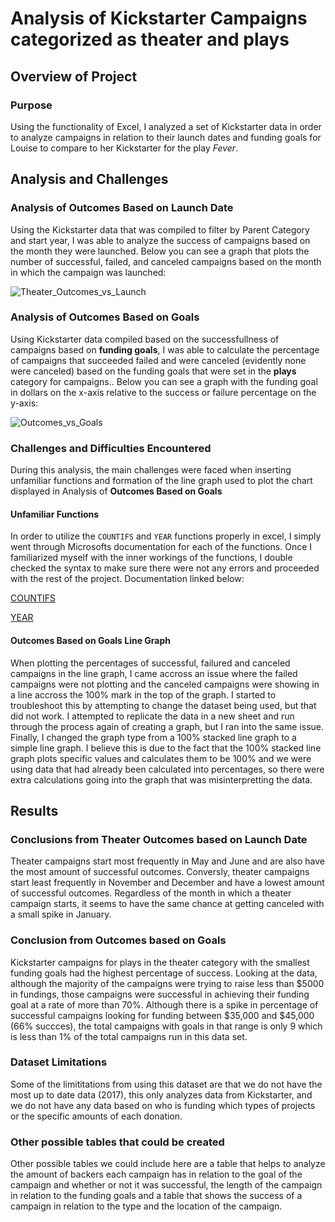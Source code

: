 # Analysis of Kickstarter Campaigns categorized as theater and plays

## Overview of Project
### Purpose
Using the functionality of Excel, I analyzed a set of Kickstarter data in order to analyze campaigns in relation to their launch dates and funding goals for Louise to compare to her Kickstarter for the play _Fever_.
## Analysis and Challenges

### Analysis of Outcomes Based on Launch Date
Using the Kickstarter data that was compiled to filter by Parent Category and start year, I was able to analyze the success of campaigns based on the month they were launched. Below you can see a graph that plots the number of successful, failed, and canceled campaigns based on the month in which the campaign was launched:

![Theater_Outcomes_vs_Launch](https://user-images.githubusercontent.com/49666078/164600844-281469ac-9f9a-44c6-ab9c-3514f5646b55.png)


### Analysis of Outcomes Based on Goals
Using Kickstarter data compiled based on the successfullness of campaigns based on **funding goals**, I was able to calculate the percentage of campaigns that succeeded failed and were canceled (evidently none were canceled) based on the funding goals that were set in the **plays** category for campaigns.. Below you can see a graph with the funding goal in dollars on the x-axis relative to the success or failure percentage on the y-axis:

![Outcomes_vs_Goals](https://user-images.githubusercontent.com/49666078/164592729-ce2d4d50-7d7f-4ec3-9050-bd985701a322.png)

### Challenges and Difficulties Encountered
During this analysis, the main challenges were faced when inserting unfamiliar functions and formation of the line graph used to plot the chart displayed in Analysis of **Outcomes Based on Goals**

#### Unfamiliar Functions
In order to utilize the `COUNTIFS` and `YEAR` functions properly in excel, I simply went through Microsofts documentation for each of the functions. Once I familiarized myself with the inner workings of the functions, I double checked the syntax to make sure there were not any errors and proceeded with the rest of the project. Documentation linked below:

[COUNTIFS](https://support.microsoft.com/en-us/office/countifs-function-dda3dc6e-f74e-4aee-88bc-aa8c2a866842?ui=en-us&rs=en-us&ad=us)

[YEAR](https://support.microsoft.com/en-us/office/year-function-c64f017a-1354-490d-981f-578e8ec8d3b9?ui=en-us&rs=en-us&ad=us)

#### Outcomes Based on Goals Line Graph

When plotting the percentages of successful, failured and canceled campaigns in the line graph, I came accross an issue where the failed campaigns were not plotting and the canceled campaigns were showing in a line accross the 100% mark in the top of the graph. I started to troubleshoot this by attempting to change the dataset being used, but that did not work. I attempted to replicate the data in a new sheet and run through the process again of creating a graph, but I ran into the same issue. Finally, I changed the graph type from a 100% stacked line graph to a simple line graph. I believe this is due to the fact that the 100% stacked line graph plots specific values and calculates them to be 100% and we were using data that had already been calculated into percentages, so there were extra calculations going into the graph that was misinterpretting the data.

## Results

### Conclusions from Theater Outcomes based on Launch Date

Theater campaigns start most frequently in May and June and are also have the most amount of successful outcomes. Conversly, theater campaigns start least frequently in November and December and have a lowest amount of successful outcomes. Regardless of the month in which a theater campaign starts, it seems to have the same chance at getting canceled with a small spike in January.

### Conclusion from Outcomes based on Goals

Kickstarter campaigns for plays in the theater category with the smallest funding goals had the highest percentage of success. Looking at the data, although the majority of the campaigns were trying to raise less than $5000 in fundings, those campaigns were successful in achieving their funding goal at a rate of more than 70%. Although there is a spike in percentage of successful campaigns looking for funding between $35,000 and $45,000 (66% succces), the total campaigns with goals in that range is only 9 which is less than 1% of the total campaigns run in this data set.

### Dataset Limitations

Some of the limititations from using this dataset are that we do not have the most up to date data (2017), this only analyzes data from Kickstarter, and we do not have any data based on who is funding which types of projects or the specific amounts of each donation. 

### Other possible tables that could be created
Other possible tables we could include here are a table that helps to analyze the amount of backers each campaign has in relation to the goal of the campaign and whether or not it was successful, the length of the campaign in relation to the funding goals and a table that shows the success of a campaign in relation to the type and the location of the campaign.
